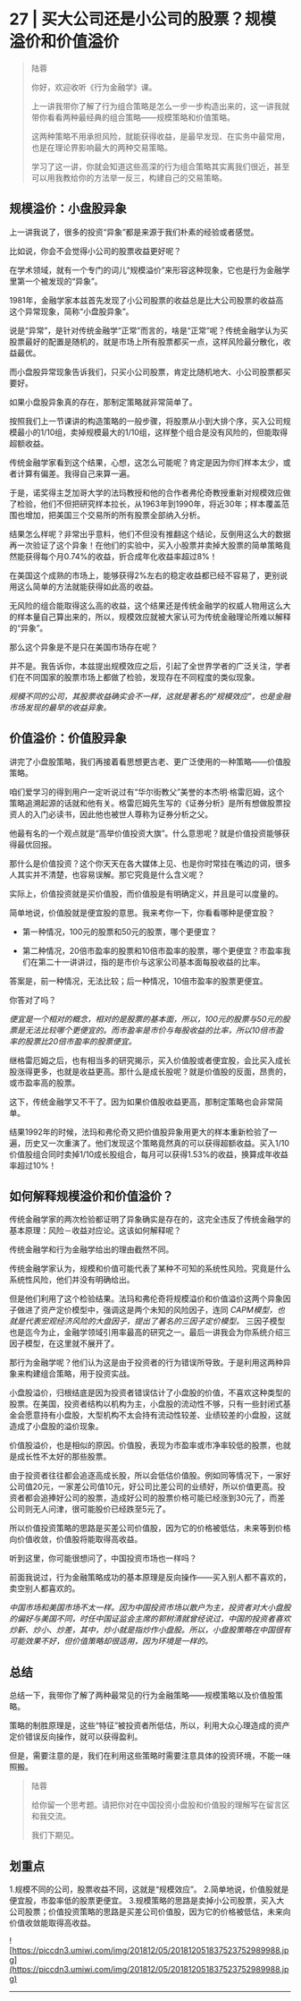 # 27 | 买大公司还是小公司的股票？规模溢价和价值溢价

> 陆蓉
> 
> 你好，欢迎收听《行为金融学》课。
> 
> 上一讲我带你了解了行为组合策略是怎么一步一步构造出来的，这一讲我就带你看看两种最经典的组合策略——规模策略和价值策略。
> 
> 这两种策略不用承担风险，就能获得收益，是最早发现、在实务中最常用，也是在理论界影响最大的两种交易策略。
> 
> 学习了这一讲，你就会知道这些高深的行为组合策略其实离我们很近，甚至可以用我教给你的方法举一反三，构建自己的交易策略。

## 规模溢价：小盘股异象

上一讲我说了，很多的投资“异象”都是来源于我们朴素的经验或者感觉。

比如说，你会不会觉得小公司的股票收益更好呢？

在学术领域，就有一个专门的词儿“规模溢价”来形容这种现象，它也是行为金融学里第一个被发现的“异象”。

1981年，金融学家本兹首先发现了小公司股票的收益总是比大公司股票的收益高这个异常现象，简称“小盘股异象”。

说是“异常”，是针对传统金融学“正常”而言的，啥是“正常”呢？传统金融学认为买股票最好的配置是随机的，就是市场上所有股票都买一点，这样风险最分散化，收益最优。

而小盘股异常现象告诉我们，只买小公司股票，肯定比随机地大、小公司股票都买要好。

如果小盘股异象真的存在，那制定策略就非常简单了。

按照我们上一节课讲的构造策略的一般步骤，将股票从小到大排个序，买入公司规模最小的1/10组，卖掉规模最大的1/10组，这样整个组合是没有风险的，但能取得超额收益。

传统金融学家看到这个结果，心想，这怎么可能呢？肯定是因为你们样本太少，或者计算有偏差。我得自己来算一遍。

于是，诺奖得主芝加哥大学的法玛教授和他的合作者弗伦奇教授重新对规模效应做了检验，他们不但把研究样本拉长，从1963年到1990年，将近30年；样本覆盖范围也增加，把美国三个交易所的所有股票全部纳入分析。

结果怎么样呢？非常出乎意料，他们不但没有推翻这个结论，反倒用这么大的数据再一次验证了这个异象！在他们的实验中，买入小股票并卖掉大股票的简单策略竟然能获得每个月0.74%的收益，折合成年化收益率超过8%！

在美国这个成熟的市场上，能够获得2%左右的稳定收益都已经不容易了，更别说用这么简单的方法就能获得如此高的收益。

无风险的组合能取得这么高的收益，这个结果还是传统金融学的权威人物用这么大的样本量自己算出来的，所以，规模效应就被大家认可为传统金融理论所难以解释的“异象”。

那么这个异象是不是只在美国市场存在呢？

并不是。我告诉你，本兹提出规模效应之后，引起了全世界学者的广泛关注，学者们在不同国家的股票市场上都做了检验，发现存在不同程度的类似现象。

 *规模不同的公司，其股票收益确实会不一样，这就是著名的“规模效应”，也是金融市场发现的最早的收益异象。*

## 价值溢价：价值股异象

讲完了小盘股策略，我们再接着看思想更古老、更广泛使用的一种策略——价值股策略。

咱们爱学习的得到用户一定听说过有“华尔街教父”美誉的本杰明·格雷厄姆，这个策略追溯起源的话就和他有关。格雷厄姆先生写的《证券分析》是所有想做股票投资人的入门必读书，因此他也被世人尊称为证券分析之父。

他最有名的一个观点就是“高举价值投资大旗”。什么意思呢？就是价值投资能够获得最优回报。

那什么是价值投资？这个你天天在各大媒体上见、也是你时常挂在嘴边的词，很多人其实并不清楚，也容易误解。那它究竟是什么含义呢？

实际上，价值投资就是买价值股，而价值股是有明确定义，并且是可以度量的。

简单地说，价值股就是便宜股的意思。我来考你一下，你看看哪种是便宜股？

* 第一种情况，100元的股票和50元的股票，哪个更便宜？

* 第二种情况，20倍市盈率的股票和10倍市盈率的股票，哪个更便宜？市盈率我们在第二十一讲讲过，指的是市价与这家公司基本面每股收益的比率。

答案是，前一种情况，无法比较；后一种情况，10倍市盈率的股票更便宜。

你答对了吗？

 *便宜是一个相对的概念，相对的是股票的基本面，所以，100元的股票与50元的股票是无法比较哪个更便宜的。而市盈率是市价与每股收益的比率，所以10倍市盈率的股票比20倍市盈率的股票便宜。*

继格雷厄姆之后，也有相当多的研究揭示，买入价值股或者便宜股，会比买入成长股涨得更多，也就是收益更高。那什么是成长股呢？就是价值股的反面，昂贵的，或市盈率高的股票。

这下，传统金融学又不干了。因为如果价值股收益更高，那制定策略也会非常简单。

结果1992年的时候，法玛和弗伦奇又把价值股异象用更大的样本重新检验了一遍，历史又一次重演了。他们发现这个策略竟然真的可以获得超额收益。买入1/10价值股组合同时卖掉1/10成长股组合，每月可以获得1.53%的收益，换算成年收益率超过10%！

## 如何解释规模溢价和价值溢价？

传统金融学家的两次检验都证明了异象确实是存在的，这完全违反了传统金融学的基本原理：风险－收益对应论。这该如何解释呢？

传统金融学和行为金融学给出的理由截然不同。

传统金融学家认为，规模和价值可能代表了某种不可知的系统性风险。究竟是什么系统性风险，他们并没有明确给出。

但是他们利用了这个检验结果。法玛和弗伦奇将规模溢价和价值溢价这两个异象因子做进了资产定价模型中，强调这是两个未知的风险因子，连同 *CAPM模型，也就是代表宏观经济风险的大盘因子，提出了著名的三因子定价模型。* 三因子模型也是迄今为止，金融学领域引用率最高的研究之一。最后一讲我会为你系统介绍三因子模型，在这里就不展开了。

那行为金融学呢？他们认为这是由于投资者的行为错误所导致。于是利用这两种异象来构建组合策略，用于投资实战。

小盘股溢价，归根结底是因为投资者错误估计了小盘股的价值，不喜欢这种类型的股票。在美国，投资者结构以机构为主，小盘股的流动性不够，只有一些封闭式基金会愿意持有小盘股，大型机构不太会持有流动性较差、业绩较差的小盘股，这就造成了小盘股的溢价现象。

价值股溢价，也是相似的原因。价值股，表现为市盈率或市净率较低的股票，也就是成长性不太好的那些股票。

由于投资者往往都会追逐高成长股，所以会低估价值股。例如同等情况下，一家好公司值20元，一家差公司值10元，好公司比差公司的业绩好，所以价值更高。投资者都会追捧好公司的股票，造成好公司的股票价格可能已经涨到30元了，而差公司则无人问津，很可能股价已经跌至5元了。

所以价值投资策略的思路是买差公司价值股，因为它的价格被低估，未来等到价格向价值收敛，价值股将能取得高收益。

听到这里，你可能很想问了，中国投资市场也一样吗？

前面我说过，行为金融策略成功的基本原理是反向操作——买入别人都不喜欢的，卖空别人都喜欢的。

 *中国市场和美国市场不太一样。因为中国投资市场以散户为主，投资者对大小盘股的偏好与美国不同，时任中国证监会主席的郭树清就曾经说过，中国的投资者喜欢炒新、炒小、炒差，其中，炒小就是指炒作小盘股。所以，小盘股策略在中国很有可能效果不好，但价值策略却很适用，因为环境是一样的。*

## 总结

总结一下，我带你了解了两种最常见的行为金融策略——规模策略以及价值股策略。

策略的制胜原理是，这些“特征”被投资者所低估，所以，利用大众心理造成的资产定价错误反向操作，就可以获得盈利。

但是，需要注意的是，我们在利用这些策略时需要注意具体的投资环境，不能一味照搬。

> 陆蓉
> 
> 给你留一个思考题。请把你对在中国投资小盘股和价值股的理解写在留言区和我交流。
> 
> 我们下期见。

## 划重点

1.规模不同的公司，股票收益不同，这就是“规模效应”。
2.简单地说，价值股就是便宜股，市盈率低的股票更便宜。
3.规模策略的思路是卖掉小公司股票，买入大公司股票；价值投资策略的思路是买差公司价值股，因为它的价格被低估，未来向价值收敛能取得高收益。


![https://piccdn3.umiwi.com/img/201812/05/201812051837523752989988.jpg](https://piccdn3.umiwi.com/img/201812/05/201812051837523752989988.jpg)

---
